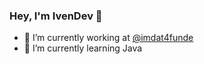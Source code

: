 ### Hey, I'm IvenDev 👋

- 🔭 I’m currently working at [@imdat4funde](https://github.com/imdat4funde)
- 🌱 I’m currently learning Java



